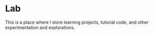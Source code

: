 # Lab

This is a place where I store learning projects, tutorial code, and other experimentation and explorations.
